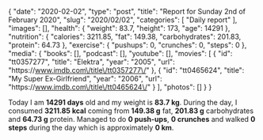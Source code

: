 {
    "date": "2020-02-02",
    "type": "post",
    "title": "Report for Sunday 2nd of February 2020",
    "slug": "2020\/02\/02",
    "categories": [
        "Daily report"
    ],
    "images": [],
    "health": {
        "weight": 83.7,
        "height": 173,
        "age": 14291
    },
    "nutrition": {
        "calories": 3211.85,
        "fat": 149.38,
        "carbohydrates": 201.83,
        "protein": 64.73
    },
    "exercise": {
        "pushups": 0,
        "crunches": 0,
        "steps": 0
    },
    "media": {
        "books": [],
        "podcast": [],
        "youtube": [],
        "movies": [
            {
                "id": "tt0357277",
                "title": "Elektra",
                "year": "2005",
                "url": "https:\/\/www.imdb.com\/title\/tt0357277\/"
            },
            {
                "id": "tt0465624",
                "title": "My Super Ex-Girlfriend",
                "year": "2006",
                "url": "https:\/\/www.imdb.com\/title\/tt0465624\/"
            }
        ],
        "photos": []
    }
}

Today I am <strong>14291 days</strong> old and my weight is <strong>83.7 kg</strong>. During the day, I consumed <strong>3211.85 kcal</strong> coming from <strong>149.38 g</strong> fat, <strong>201.83 g</strong> carbohydrates and <strong>64.73 g</strong> protein. Managed to do <strong>0 push-ups</strong>, <strong>0 crunches</strong> and walked <strong>0 steps</strong> during the day which is approximately <strong>0 km</strong>.